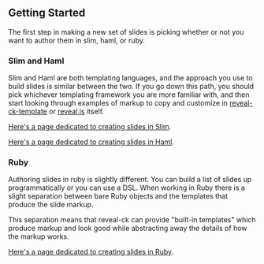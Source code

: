 ## Getting Started

The first step in making a new set of slides is picking whether or not
you want to author them in slim, haml, or ruby.

### Slim and Haml

Slim and Haml are both templating languages, and the approach you use
to build slides is similar between the two. If you go down this path,
you should pick whichever templating framework you are more familiar
with, and then start looking through examples of markup to copy and
customize in [reveal-ck-template][github-jedcn-reveal-ck-template] or
[reveal.js][reveal-js] itself.

[Here's a page dedicated to creating slides in Slim][reveal-ck-slides-with-slim].

[Here's a page dedicated to creating slides in Haml][reveal-ck-slides-with-haml].

### Ruby

Authoring slides in ruby is slightly different. You can build a list
of slides up programmatically or you can use a DSL. When working in
Ruby there is a slight separation between bare Ruby objects and the
templates that produce the slide markup.

This separation means that reveal-ck can provide "built-in templates"
which produce markup and look good while abstracting away the details
of how the markup works.

[Here's a page dedicated to creating slides in Ruby][reveal-ck-slides-with-ruby].

[github-jedcn-reveal-ck-template]: http://github.com/jedcn/reveal-ck-template
[reveal-js]: http://lab.hakim.se/reveal-js
[reveal-ck-slides-with-haml]: https://github.com/jedcn/reveal-ck/blob/master/doc/slides_with_haml.md
[reveal-ck-slides-with-slim]: https://github.com/jedcn/reveal-ck/blob/master/doc/slides_with_slim.md
[reveal-ck-slides-with-ruby]: https://github.com/jedcn/reveal-ck/blob/master/doc/slides_with_ruby.md
